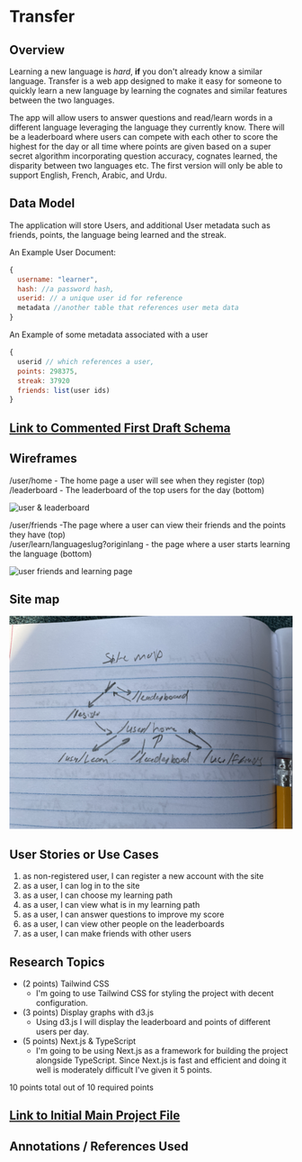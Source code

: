 # Transfer

## Overview

Learning a new language is *hard*, **if** you don't already know a similar language. Transfer is a web app designed to make it easy for someone to quickly learn a new language by learning the cognates and similar features between the two languages.

The app will allow users to answer questions and read/learn words in a different language leveraging the language they currently know. There will be a leaderboard where users can compete with each other to score the highest for the day or all time where points are given based on a super secret algorithm incorporating question accuracy, cognates learned, the disparity between two languages etc. The first version will only be able to support English, French, Arabic, and Urdu.

## Data Model

The application will store Users, and additional User metadata such as friends, points, the language being learned and the streak.

An Example User Document:

```Javascript
{
  username: "learner",
  hash: //a password hash,
  userid: // a unique user id for reference
  metadata //another table that references user meta data
}
```

An Example of some metadata associated with a user

```Javascript
{
  userid // which references a user,
  points: 298375,
  streak: 37920
  friends: list(user ids)
}
```


## [Link to Commented First Draft Schema](transfer/app/_data/db.mjs) 

## Wireframes

/user/home - The home page a user will see when they register (top)<br>
/leaderboard - The leaderboard of the top users for the day (bottom)

![user & leaderboard](documentation/IMG_2583.JPG)

/user/friends -The page where a user can view their friends and the points they have (top)<br>
/user/learn/languageslug?originlang - the page where a user starts learning the language (bottom)

![user friends and learning page](documentation/IMG_2584.JPG)

## Site map

![Link to Site map](documentation/IMG_2585.jpg)

## User Stories or Use Cases

1. as non-registered user, I can register a new account with the site
2. as a user, I can log in to the site
3. as a user, I can choose my learning path
4. as a user, I can view what is in my learning path
5. as a user, I can answer questions to improve my score
6. as a user, I can view other people on the leaderboards
7. as a user, I can make friends with other users

## Research Topics

* (2 points) Tailwind CSS
    * I'm going to use Tailwind CSS for styling the project with decent configuration.
* (3 points) Display graphs with d3.js 
    * Using d3.js I will display the leaderboard and points of different users per day.
* (5 points) Next.js & TypeScript
    * I'm going to be using Next.js as a framework for building the project alongside TypeScript. Since Next.js is fast and efficient and doing it well is moderately difficult I've given it 5 points.

10 points total out of 10 required points

## [Link to Initial Main Project File](transfer/app/page.tsx) 

## Annotations / References Used

